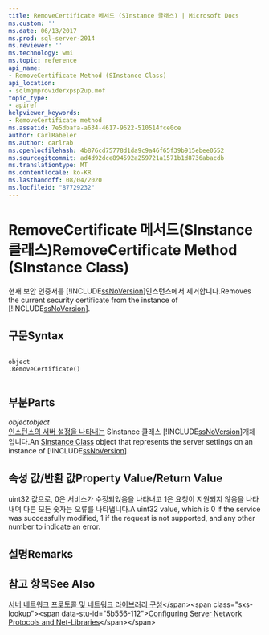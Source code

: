 ```yaml
---
title: RemoveCertificate 메서드 (SInstance 클래스) | Microsoft Docs
ms.custom: ''
ms.date: 06/13/2017
ms.prod: sql-server-2014
ms.reviewer: ''
ms.technology: wmi
ms.topic: reference
api_name:
- RemoveCertificate Method (SInstance Class)
api_location:
- sqlmgmproviderxpsp2up.mof
topic_type:
- apiref
helpviewer_keywords:
- RemoveCertificate method
ms.assetid: 7e5dbafa-a634-4617-9622-510514fce0ce
author: CarlRabeler
ms.author: carlrab
ms.openlocfilehash: 4b876cd75778d1da9c9a46f65f39b915ebee0552
ms.sourcegitcommit: ad4d92dce894592a259721a1571b1d8736abacdb
ms.translationtype: MT
ms.contentlocale: ko-KR
ms.lasthandoff: 08/04/2020
ms.locfileid: "87729232"
---
```

# <a name="removecertificate-method-sinstance-class"></a><span data-ttu-id="5b556-102">RemoveCertificate 메서드(SInstance 클래스)</span><span class="sxs-lookup"><span data-stu-id="5b556-102">RemoveCertificate Method (SInstance Class)</span></span>
  <span data-ttu-id="5b556-103">현재 보안 인증서를 [!INCLUDE[ssNoVersion](../../../includes/ssnoversion-md.md)]인스턴스에서 제거합니다.</span><span class="sxs-lookup"><span data-stu-id="5b556-103">Removes the current security certificate from the instance of [!INCLUDE[ssNoVersion](../../../includes/ssnoversion-md.md)].</span></span>  
  
## <a name="syntax"></a><span data-ttu-id="5b556-104">구문</span><span class="sxs-lookup"><span data-stu-id="5b556-104">Syntax</span></span>  
  
```  
  
object  
.RemoveCertificate()  
  
```  
  
## <a name="parts"></a><span data-ttu-id="5b556-105">부분</span><span class="sxs-lookup"><span data-stu-id="5b556-105">Parts</span></span>  
 <span data-ttu-id="5b556-106">*object*</span><span class="sxs-lookup"><span data-stu-id="5b556-106">*object*</span></span>  
 <span data-ttu-id="5b556-107">[인스턴스의 서버 설정을 나타내는](sinstance-class.md) SInstance 클래스 [!INCLUDE[ssNoVersion](../../../includes/ssnoversion-md.md)]개체입니다.</span><span class="sxs-lookup"><span data-stu-id="5b556-107">An [SInstance Class](sinstance-class.md) object that represents the server settings on an instance of [!INCLUDE[ssNoVersion](../../../includes/ssnoversion-md.md)].</span></span>  
  
## <a name="property-valuereturn-value"></a><span data-ttu-id="5b556-108">속성 값/반환 값</span><span class="sxs-lookup"><span data-stu-id="5b556-108">Property Value/Return Value</span></span>  
 <span data-ttu-id="5b556-109">uint32 값으로, 0은 서비스가 수정되었음을 나타내고 1은 요청이 지원되지 않음을 나타내며 다른 모든 숫자는 오류를 나타냅니다.</span><span class="sxs-lookup"><span data-stu-id="5b556-109">A uint32 value, which is 0 if the service was successfully modified, 1 if the request is not supported, and any other number to indicate an error.</span></span>  
  
## <a name="remarks"></a><span data-ttu-id="5b556-110">설명</span><span class="sxs-lookup"><span data-stu-id="5b556-110">Remarks</span></span>  
  
## <a name="see-also"></a><span data-ttu-id="5b556-111">참고 항목</span><span class="sxs-lookup"><span data-stu-id="5b556-111">See Also</span></span>  
 <span data-ttu-id="5b556-112">[서버 네트워크 프로토콜 및 네트워크 라이브러리 구성](https://msdn.microsoft.com/library/ms177485\(v=sql.100\).aspx)</span><span class="sxs-lookup"><span data-stu-id="5b556-112">[Configuring Server Network Protocols and Net-Libraries](https://msdn.microsoft.com/library/ms177485\(v=sql.100\).aspx)</span></span>  
  
  
